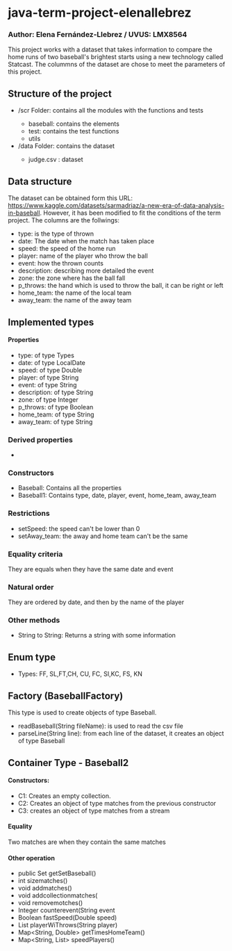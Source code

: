 # java-term-project-elenallebrez
### Author: Elena Fernández-Llebrez / UVUS: LMX8564

This project works with a dataset that takes information to compare the home runs of two baseball's brightest starts using a new technology called Statcast. 
The colummns of the dataset are chose to meet the parameters of this project.

## Structure of the project
<ul>
  <li>/scr Folder: contains all the modules with the functions and tests </li>
    <ul>
      <li>baseball: contains the elements</li>
      <li>test: contains the test functions</li>
      <li>utils</li>
    </ul>
  </li>
  <li>/data Folder: contains the dataset</li>
  <ul>
      <li>judge.csv : dataset</li>
    </ul>
</ul>

## Data structure
The dataset can be obtained form this URL: https://www.kaggle.com/datasets/sarmadriaz/a-new-era-of-data-analysis-in-baseball. However, it has been modified to fit the conditions of the term project.
The columns are the follwings:
- type: is the type of thrown
- date: The date when the match has taken place
- speed: the speed of the home run
- player: name of the player who throw the ball
- event: how the thrown counts
- description: describing more detailed the event
- zone: the zone where has the ball fall
- p_throws: the hand which is used to throw the ball, it can be right or left
- home_team: the name of the local team
- away_team: the name of the away team

## Implemented types
#### Properties
- type: of type Types 
- date: of type LocalDate
- speed: of type Double
- player: of type String
- event: of type String
- description: of type String
- zone: of type Integer
- p_throws: of type Boolean
- home_team: of type String
- away_team: of type String
### Derived properties
- 
### Constructors
- Baseball: Contains all the properties
- Baseball1: Contains type, date, player, event, home_team, away_team

### Restrictions
- setSpeed: the speed can't be lower than 0
- setAway_team: the away and home team can't be the same

### Equality criteria
They are equals when they have the same date and event

### Natural order
They are ordered by date, and then by the name of the player

### Other methods
- String to String: Returns a string with some information

## Enum type
- Types: FF, SL,FT,CH, CU, FC, SI,KC, FS, KN

## Factory (BaseballFactory)
This type is used to create objects of type Baseball.
- readBaseball(String fileName): is used to read the csv file
- parseLine(String line): from each line of the dataset, it creates an object of type Baseball

## Container Type - Baseball2 
#### Constructors:
- C1: Creates an empty collection.
- C2: Creates an object of type matches from the previous constructor
- C3: creates an object of type matches from a stream

#### Equality
Two matches are when they contain the same matches

#### Other operation
- public Set<Baseball> getSetBaseball()
- int sizematches()
- void addmatches()
- void addcollectionmatches(
- void removemotches()
- Integer counterevent(String event
- Boolean fastSpeed(Double speed)
- List<String> playerWiThrows(String player)
- Map<String, Double> getTimesHomeTeam()
- Map<String, List<Double>> speedPlayers()
